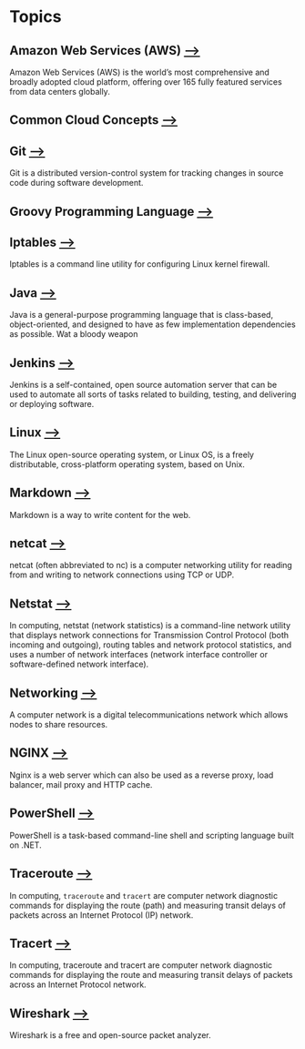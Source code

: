 # Topics
## Amazon Web Services (AWS) [&xrarr;](./aws)
Amazon Web Services (AWS) is the world’s most comprehensive and broadly adopted cloud platform, offering over 165 fully featured services from data centers globally.
## Common Cloud Concepts [&xrarr;](./cloud)

## Git [&xrarr;](./git)
Git is a distributed version-control system for tracking changes in source code during software development.
## Groovy Programming Language  [&xrarr;](./groovy)

## Iptables [&xrarr;](./iptables)
Iptables is a command line utility for configuring Linux kernel firewall.
## Java [&xrarr;](./java)
Java is a general-purpose programming language that is class-based, object-oriented, and designed to have as few implementation dependencies as possible. Wat a bloody weapon
## Jenkins [&xrarr;](./jenkins)
Jenkins is a self-contained, open source automation server that can be used to automate all sorts of tasks related to building, testing, and delivering or deploying software.
## Linux [&xrarr;](./linux)
The Linux open-source operating system, or Linux OS, is a freely distributable, cross-platform operating system, based on Unix.
## Markdown [&xrarr;](./markdown)
Markdown is a way to write content for the web.
## netcat [&xrarr;](./netcat)
netcat (often abbreviated to nc) is a computer networking utility for reading from and writing to network connections using TCP or UDP.
## Netstat [&xrarr;](./netstat)
In computing, netstat (network statistics) is a command-line network utility that displays network connections for Transmission Control Protocol (both incoming and outgoing), routing tables and network protocol statistics, and uses a number of network interfaces (network interface controller or software-defined network interface).
## Networking [&xrarr;](./networking)
A computer network is a digital telecommunications network which allows nodes to share resources.
## NGINX [&xrarr;](./nginx)
Nginx is a web server which can also be used as a reverse proxy, load balancer, mail proxy and HTTP cache.
## PowerShell [&xrarr;](./powershell)
PowerShell is a task-based command-line shell and scripting language built on .NET.
## Traceroute [&xrarr;](./traceroute)
In computing, `traceroute` and `tracert` are computer network diagnostic commands for displaying the route (path) and measuring transit delays of packets across an Internet Protocol (IP) network.
## Tracert [&xrarr;](./tracert)
In computing, traceroute and tracert are computer network diagnostic commands for displaying the route and measuring transit delays of packets across an Internet Protocol network.
## Wireshark [&xrarr;](./wireshark)
Wireshark is a free and open-source packet analyzer.
